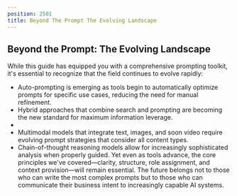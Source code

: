```yaml
---
position: 2501
title: Beyond The Prompt The Evolving Landscape
---
```


## Beyond the Prompt: The Evolving Landscape

While this guide has equipped you with a comprehensive prompting toolkit, it's essential to recognize that the field continues to evolve rapidly:

- Auto-prompting is emerging as tools begin to automatically optimize prompts for specific use cases, reducing the need for manual refinement.
- Hybrid approaches that combine search and prompting are becoming the new standard for maximum information leverage.
- 
- Multimodal models that integrate text, images, and soon video require evolving prompt strategies that consider all content types.
- Chain-of-thought reasoning models allow for increasingly sophisticated analysis when properly guided.
Yet even as tools advance, the core principles we've covered—clarity, structure, role assignment, and context provision—will remain essential. The future belongs not to those who can write the most complex prompts but to those who can communicate their business intent to increasingly capable AI systems.